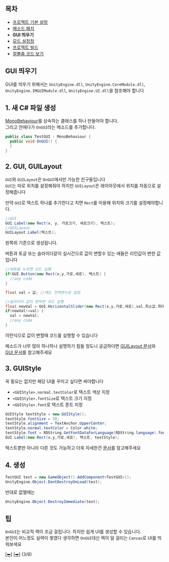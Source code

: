 
## 목차
 - [프로젝트 기본 설정](https://github.com/najoan125/ADOFAI-Mod-Development-Guide/blob/main/ModdingGuide/dev1.md)
 - [메소드 패치](https://github.com/najoan125/ADOFAI-Mod-Development-Guide/blob/main/ModdingGuide/dev2.md)
 - **GUI 띄우기**
 - [모드 설정창](https://github.com/najoan125/ADOFAI-Mod-Development-Guide/blob/main/ModdingGuide/dev4.md)
 - [프로젝트 빌드](https://github.com/najoan125/ADOFAI-Mod-Development-Guide/blob/main/ModdingGuide/dev5.md)
 - [얼불춤 코드 보기](https://github.com/najoan125/ADOFAI-Mod-Development-Guide/blob/main/ModdingGuide/dev6.md)

## GUI 띄우기
 GUI를 띄우기 위해서는 `UnityEngine.dll`, `UnityEngine.CoreModule.dll`, `UnityEngine.IMGUIModule.dll`, `UnityEngine.UI.dll`을 참조해야 합니다

## 1. 새 C# 파일 생성

[MonoBehaviour](https://docs.unity3d.com/ScriptReference/MonoBehaviour.html)를 상속하는 클래스를 하나 만들어야 합니다.    
그리고 안에다가 `OnGUI`라는 메소드를 추가합니다.
```c#
public class TestGUI : MonoBehaviour {
  public void OnGUI() {
  }
}
```

## 2. GUI, GUILayout
`GUI`와 `GUILayout`은 `OnGUI`에서만 가능한 친구들입니다       
`GUI`는 따로 위치를 설정해줘야 하지만 `GUILayout`은 레이아웃에서 위치를 자동으로 설정해줍니다     
     
만약 `GUI`로 텍스트 하나를 추가한다고 치면 `Rect`를 이용해 위치와 크기를 설정해야합니다.    
```cs
//GUI
GUI.Label(new Rect(x, y, 가로크기, 세로크기), 텍스트);
//GUILayout
GUILayout.Label(텍스트);
```
왼쪽위 기준으로 생성됩니다.   
   
버튼과 토글 또는 슬라이더같이 실시간으로 값이 변할수 있는 애들은 리턴값이 변한 값입니다
```cs
//버튼을 누르면 코드 실행
if(GUI.Button(new Rect(x,y,가로,세로), 텍스트) {
  //any code
}

float val = 값; //애는 전역변수로 설정

//슬라이더 값이 변하면 코드 실행
float newVal = GUI.HorizontalSlider(new Rect(x,y,가로,세로),val,최소값,최대값);
if(newVal!=val) {
  val = newVal;
  //any code
}
```
이런식으로 값이 변할때 코드를 실행할 수 있습니다
    
메소드가 너무 많아 하나하나 설명하기 힘들 정도니 궁금하다면 [GUILayout 문서](https://docs.unity3d.com/ScriptReference/GUILayout.html)와 [GUI 문서](https://docs.unity3d.com/ScriptReference/GUI.html)를 참고해주세요

## 3. GUIStyle
꼭 필요는 없지만 해당 UI를 꾸미고 싶다면 써야합니다
 - `<GUIStyle>.normal.textColor`로 텍스트 색상 지정
 - `<GUIStyle>.fontSize`로 텍스트 크기 지정
 - `<GUIStyle>.font`로 텍스트 폰트 지정
```cs
GUIStyle textStyle = new GUIStyle();
textStyle.fontSize = 50;
textStyle.alignment = TextAnchor.UpperCenter;
textStyle.normal.textColor = Color.white;
textStyle.font = RDString.GetFontDataForLanguage(RDString.language).font;
GUI.Label(new Rect(x,y,가로,세로), 텍스트, textStyle);
```

텍스트뿐만 아니라 다른 것도 가능하고 더욱 자세한건 [문서](https://docs.unity3d.com/ScriptReference/GUIStyle.html)를 참고해주세요

## 4. 생성
```cs
TestGUI test = new GameObject().AddComponent<TestGUI>();
UnityEngine.Object.DontDestroyOnLoad(test);
```
반대로 없앨때는
```cs
UnityEngine.Object.DestroyImmediate(test);
```

## 팁
`OnGUI`는 비교적 렉이 조금 걸립니다. 하지만 쉽게 UI를 생성할 수 있습니다.    
본인이 어느정도 실력이 쌓였다 생각하면 `OnGUI`대신 렉이 덜 걸리는 `Canvas`로 UI를 띄워보세요

[[⬅]](https://github.com/najoan125/ADOFAI-Mod-Development-Guide/blob/main/ModdingGuide/dev2.md) [[➡]](https://github.com/najoan125/ADOFAI-Mod-Development-Guide/blob/main/ModdingGuide/dev4.md) (3/6)
